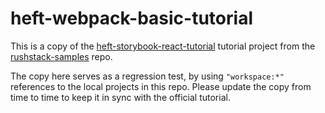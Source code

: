 # heft-webpack-basic-tutorial

This is a copy of the
[heft-storybook-react-tutorial](https://github.com/microsoft/rushstack-samples/tree/main/heft/heft-storybook-react-tutorial)
tutorial project from the [rushstack-samples](https://github.com/microsoft/rushstack-samples) repo.

The copy here serves as a regression test, by using `"workspace:*"` references to the local projects in this repo.
Please update the copy from time to time to keep it in sync with the official tutorial.
